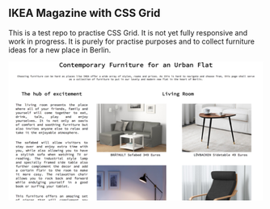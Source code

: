 ## IKEA Magazine with CSS Grid

This is a test repo to practise CSS Grid. It is not yet fully responsive and work in progress. It is purely for practise purposes and to collect furniture ideas for a new place in Berlin.

![Screenshot](images/screenshot.png)
